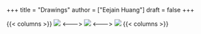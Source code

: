 +++
title = "Drawings"
author = ["Eejain Huang"]
draft = false
+++

{{< columns >}}
[![](/test_image.png)](/test_image.png)
<--->
![](https://res.cloudinary.com/imakoimage/image/upload/v1586520548/Drawings/original/180816%5Fa%5Fj4byx4.jpg)
<--->
![](https://res.cloudinary.com/imakoimage/image/upload/v1586520850/Drawings/original/191206%5Fb%5Fxf7ced.jpg)
{{< columns >}}
